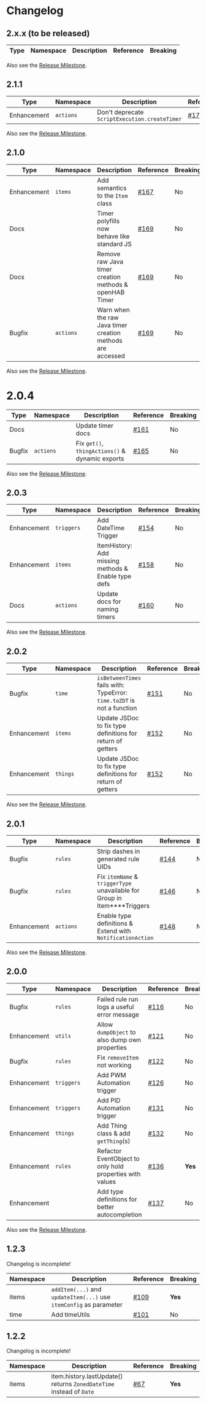 # Changelog

## 2.x.x (to be released)

| Type        | Namespace | Description                                                | Reference                                              | Breaking |
|-------------|-----------|------------------------------------------------------------|--------------------------------------------------------|----------|

Also see the [Release Milestone](https://github.com/openhab/openhab-js/milestone/8).

## 2.1.1

| Type        | Namespace | Description                                                | Reference                                              | Breaking |
|-------------|-----------|------------------------------------------------------------|--------------------------------------------------------|----------|
| Enhancement | `actions` | Don't deprecate `ScriptExecution.createTimer`              | [#171](https://github.com/openhab/openhab-js/pull/171) | No       |

Also see the [Release Milestone](https://github.com/openhab/openhab-js/milestone/7).

## 2.1.0

| Type        | Namespace | Description                                                | Reference                                              | Breaking |
|-------------|-----------|------------------------------------------------------------|--------------------------------------------------------|----------|
| Enhancement | `items`   | Add semantics to the `Item` class                          | [#167](https://github.com/openhab/openhab-js/pull/167) | No       |
| Docs        |           | Timer polyfills now behave like standard JS                | [#169](https://github.com/openhab/openhab-js/pull/169) | No       |
| Docs        |           | Remove raw Java timer creation methods & openHAB Timer     | [#169](https://github.com/openhab/openhab-js/pull/169) | No       |
| Bugfix      | `actions` | Warn when the raw Java timer creation methods are accessed | [#169](https://github.com/openhab/openhab-js/pull/169) | No       |

Also see the [Release Milestone](https://github.com/openhab/openhab-js/milestone/6).

# 2.0.4

| Type   | Namespace | Description                                     | Reference                                              | Breaking |
|--------|-----------|-------------------------------------------------|--------------------------------------------------------|----------|
| Docs   |           | Update timer docs                               | [#161](https://github.com/openhab/openhab-js/pull/161) | No       |
| Bugfix | `actions` | Fix `get()`, `thingActions()` & dynamic exports | [#165](https://github.com/openhab/openhab-js/pull/165) | No       |


Also see the [Release Milestone](https://github.com/openhab/openhab-js/milestone/5).

## 2.0.3

| Type        | Namespace  | Description                                                              | Reference                                              | Breaking |
|-------------|------------|--------------------------------------------------------------------------|--------------------------------------------------------|----------|
| Enhancement | `triggers` | Add DateTime Trigger                                                     | [#154](https://github.com/openhab/openhab-js/pull/154) | No       |
| Enhancement | `items`    | ItemHistory: Add missing methods & Enable type defs                      | [#158](https://github.com/openhab/openhab-js/pull/158) | No       |
| Docs        | `actions`  | Update docs for naming timers                                            | [#160](https://github.com/openhab/openhab-js/pull/160) | No       |


Also see the [Release Milestone](https://github.com/openhab/openhab-js/milestone/4).

## 2.0.2

| Type        | Namespace | Description                                                              | Reference                                              | Breaking |
|-------------|-----------|--------------------------------------------------------------------------|--------------------------------------------------------|----------|
| Bugfix      | `time`    | `isBetweenTimes` fails with: TypeError: `time.toZDT` is not a function   | [#151](https://github.com/openhab/openhab-js/pull/151) | No       |
| Enhancement | `items`   | Update JSDoc to fix type definitions for return of getters               | [#152](https://github.com/openhab/openhab-js/pull/152) | No       |
| Enhancement | `things`  | Update JSDoc to fix type definitions for return of getters               | [#152](https://github.com/openhab/openhab-js/pull/152) | No       |

Also see the [Release Milestone](https://github.com/openhab/openhab-js/milestone/3).

## 2.0.1

| Type        | Namespace | Description                                                              | Reference                                              | Breaking |
|-------------|-----------|--------------------------------------------------------------------------|--------------------------------------------------------|----------|
| Bugfix      | `rules`   | Strip dashes in generated rule UIDs                                      | [#144](https://github.com/openhab/openhab-js/pull/144) | No       |
| Bugfix      | `rules`   | Fix `itemName` & `triggerType` unavailable for Group in Item****Triggers | [#146](https://github.com/openhab/openhab-js/pull/146) | No       |
| Enhancement | `actions` | Enable type definitions & Extend with `NotificationAction`               | [#148](https://github.com/openhab/openhab-js/pull/148) | No       |

Also see the [Release Milestone](https://github.com/openhab/openhab-js/milestone/2).

## 2.0.0

| Type        | Namespace  | Description                                              | Reference                                              | Breaking |
|-------------|------------|----------------------------------------------------------|--------------------------------------------------------|----------|
| Bugfix      | `rules`    | Failed rule run logs a useful error message              | [#116](https://github.com/openhab/openhab-js/pull/116) | No       |
| Enhancement | `utils`    | Allow `dumpObject` to also dump own properties           | [#121](https://github.com/openhab/openhab-js/pull/121) | No       |
| Bugfix      | `rules`    | Fix `removeItem` not working                             | [#122](https://github.com/openhab/openhab-js/pull/122) | No       |
| Enhancement | `triggers` | Add PWM Automation trigger                               | [#126](https://github.com/openhab/openhab-js/pull/126) | No       |
| Enhancement | `triggers` | Add PID Automation trigger                               | [#131](https://github.com/openhab/openhab-js/pull/131) | No       |
| Enhancement | `things`   | Add Thing class & add `getThing`(s)                      | [#132](https://github.com/openhab/openhab-js/pull/132) | No       |
| Enhancement | `rules`    | Refactor EventObject to only hold properties with values | [#136](https://github.com/openhab/openhab-js/pull/136) | **Yes**  |
| Enhancement |            | Add type definitions for better autocompletion           | [#137](https://github.com/openhab/openhab-js/pull/137) | No       |

Also see the [Release Milestone](https://github.com/openhab/openhab-js/milestone/1).

## 1.2.3

Changelog is incomplete!

| Namespace | Description                                                        | Reference                                              | Breaking |
|-----------|--------------------------------------------------------------------|--------------------------------------------------------|----------|
| items     | `addItem(...)` and `updateItem(...)` use `itemConfig` as parameter | [#109](https://github.com/openhab/openhab-js/pull/109) | **Yes**  |
| time      | Add timeUtils                                                      | [#101](https://github.com/openhab/openhab-js/pull/101) | No       |

## 1.2.2

Changelog is incomplete!

| Namespace | Description                                                         | Reference                                            | Breaking |
|-----------|---------------------------------------------------------------------|------------------------------------------------------|----------|
| items     | item.history.lastUpdate() returns `ZonedDateTime` instead of `Date` | [#67](https://github.com/openhab/openhab-js/pull/67) | **Yes**  |
